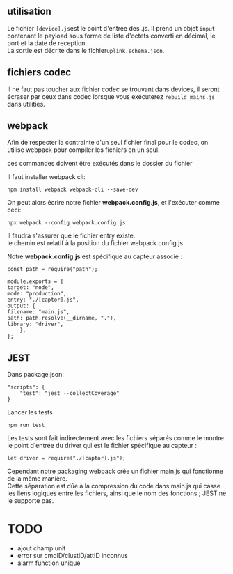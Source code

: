 ## utilisation

<p>Le fichier <code>[device].js</code>est le point d'entrée des .js. Il prend un objet <code>input</code> contenant le payload sous forme de liste d'octets converti en décimal, le port et la date de reception.<br>
La sortie est décrite dans le fichier<code>uplink.schema.json</code>.<br>

## fichiers codec

Il ne faut pas toucher aux fichier codec se trouvant dans devices, il seront écraser par ceux dans codec lorsque vous exécuterez ```rebuild_mains.js``` dans utilities.

## webpack

<p>Afin de respecter la contrainte d'un seul fichier final pour le codec, on utilise webpack pour compiler les fichiers en un seul.</p>

<p>ces commandes doivent être exécutés dans le dossier du fichier</p>
<p>Il faut installer webpack cli:</p>

    npm install webpack webpack-cli --save-dev

<p>On peut alors écrire notre fichier <strong>webpack.config.js</strong>, et l'exécuter comme ceci:</p>

    npx webpack --config webpack.config.js

<p>Il faudra s'assurer que le fichier entry existe.<br>
le chemin est relatif à la position du fichier webpack.config.js</p>

<p>Notre <strong>webpack.config.js</strong> est spécifique au capteur associé :</p>

    const path = require("path");

    module.exports = {
    target: "node",
    mode: "production",
    entry: "./[captor].js",
    output: {
    filename: "main.js",
    path: path.resolve(__dirname, "."),
    library: "driver",
        },
    };

## JEST
<p>Dans package.json:</p>

    "scripts": {
        "test": "jest --collectCoverage"
    }

<p>Lancer les tests</p>

    npm run test

<p>Les tests sont fait indirectement avec les fichiers séparés comme le montre le point d'entrée du driver qui est le fichier spécifique au capteur :</p>

    let driver = require("./[captor].js");

<p>Cependant notre packaging webpack crée un fichier main.js qui fonctionne de la même manière.<br>
Cette séparation est dûe à la compression du code dans main.js qui casse les liens logiques entre les fichiers, ainsi que le nom des fonctions ; JEST ne le supporte pas.</p>


# TODO

- ajout champ unit
- error sur cmdID/clustID/attID inconnus
- alarm function unique